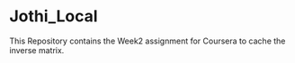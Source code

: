 Jothi_Local
===========
This Repository contains the Week2 assignment for Coursera to cache the inverse matrix.
